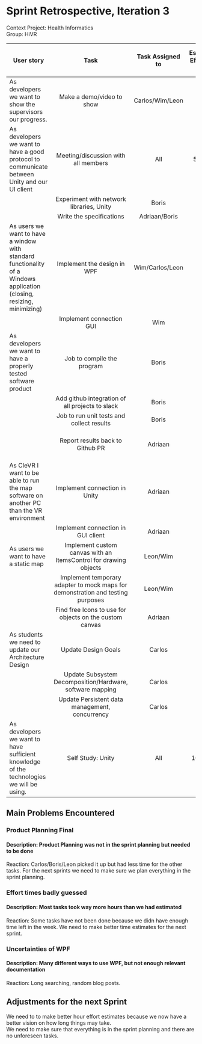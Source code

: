 # Sprint Retrospective, Iteration 3
Context Project: Health Informatics  
Group: HiVR

| User story   | Task     | Task Assigned to | Estimated Effort per Task | Actual Effort per Task | Done | Notes |
| ------------ | :-------:| :--------------: | :-----------------------: | :------------: | :----: | :------: |
| As developers we want to show the supervisors our progress.  | Make a demo/video to show | Carlos/Wim/Leon | 4 | 4 | Done |  |
| As developers we want to have a good protocol to communicate between Unity and our UI client | Meeting/discussion with all members | All | 5 (1pp) | 5  | Done |  |
|  | Experiment with network libraries, Unity | Boris | 8 | 10 | Done |  |
|  | Write the specifications | Adriaan/Boris | 8 | 8 | Done |  |
| As users we want to have a window with standard functionality of a Windows application (closing, resizing, minimizing) | Implement the design in WPF | Wim/Carlos/Leon | 8 | 12 | Done |  |
|  | Implement connection GUI | Wim | 4 | 6 | Done |  |
| As developers we want to have a properly tested software product | Job to compile the program | Boris | 3 | 5 | Done |  |
|  | Add github integration of all projects to slack | Boris | 1 | 1 | Done |  |
|  | Job to run unit tests and collect results | Boris | 2 | 0 | Not Done |  |
|  | Report results back to Github PR | Adriaan | 4 | 0 | Not Done | Waiting for another task |
| As CleVR I want to be able to run the map software on another PC than the VR environment | Implement connection in Unity | Adriaan | 6 | 8 | Partly |  |
|  | Implement connection in GUI client | Adriaan | 6 | 2 | Partly |  |
| As users we want to have a static map | Implement custom canvas with an ItemsControl for drawing objects | Leon/Wim | 16 | 12 | Partly |  |
|  | Implement temporary adapter to mock maps for demonstration and testing purposes | Leon/Wim | 8 | 0 | Not Done | Waiting for another task |
|  | Find free Icons to use for objects on the custom canvas | Adriaan | 2 | 2 | Done |  |
| As students we need to update our Architecture Design | Update Design Goals | Carlos | 1 | 0 | Not Done |  |
|  | Update Subsystem Decomposition/Hardware, software mapping | Carlos | 1 | 0 | Not Done |  |
|  | Update Persistent data management, concurrency | Carlos | 1 | 0 | Not Done |  |
| As developers we want to have sufficient knowledge of the technologies we will be using. | Self Study:  Unity | All | 10 (2pp) | 10 | Done |  |


## Main Problems Encountered
### Product Planning Final
#### Description: Product Planning was not in the sprint planning but needed to be done
Reaction: Carlos/Boris/Leon picked it up but had less time for the other tasks. For the next sprints we need to make sure we plan everything in the sprint planning.
### Effort times badly guessed
#### Description: Most tasks took way more hours than we had estimated
Reaction: Some tasks have not been done because we didn have enough time left in the week. We need to make better time estimates for the next sprint.
### Uncertainties of WPF
#### Description: Many different ways to use WPF, but not enough relevant documentation
Reaction: Long searching, random blog posts.

## Adjustments for the next Sprint
We need to to make better hour effort estimates because we now have a better vision on how long things may take.  
We need to make sure that everything is in the sprint planning and there are no unforeseen tasks.
